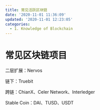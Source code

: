 ```yaml
---
title: 常见活跃区块链
date: '2020-11-01 11:36:09'
updated: '2020-11-01 12:23:05'
categories:
  - 1. Knowledge of Blockchain
---
```

# 常见区块链项目

二层扩展：Nervos

链下：Truebit

跨链：ChianX、Celer Network、Interledger

Stable Coin：DAI、TUSD、USDT

